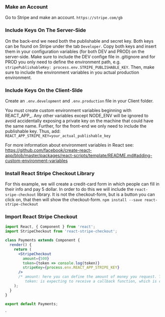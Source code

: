 ### Make an Account
Go to Stripe and make an account.
`https://stripe.com/gb`

### Include Keys On The Server-Side
On the back-end we need both the publishable and secret key. Both keys can be found on Stripe under the tab `Developer`. Copy both keys and insert them in your configuration variables (for both DEV and PROD) on the server-side. Make sure to include the DEV confige file in .gitignore and for PROD you only need to define the environment path, e.g. `stripePublishableKey: process.env.STRIPE_PUBLISHABLE_KEY`. Then, make sure to include the environment variables in you actual production environment.

### Include Keys On the Client-SIde
Create an `.env.development` and `.env.production` file in your Client folder. 

You must create custom environment variables beginning with REACT_APP_. Any other variables except NODE_ENV will be ignored to avoid accidentally exposing a private key on the machine that could have the same name. Further, for the front-end we only need to include the publishable key. Thus, add:
`REACT_APP_STRIPE_KEY=your_actual_publishable_key`

For more information about environment variables in React see: https://github.com/facebook/create-react-app/blob/master/packages/react-scripts/template/README.md#adding-custom-environment-variables

### Install React Stripe Checkout Library
For this example, we will create a credit-card form in which people can fill in their info and pay 5 dollar. In order to do this we will include the `react-sripe-checkout` library. It is not the checkout-form, but is a button you can click on, that then will show the checkout-form.
`npm install --save react-stripe-checkout`

### Import React Stripe Checkout
```jsx
import React, { Component } from 'react';
import StripeCheckout from 'react-stripe-checkout';

class Payments extends Component {
  render() {
    return (
      <StripeCheckout
        amount={500}
        token={token => console.log(token)}
        stripeKey={process.env.REACT_APP_STRIPE_KEY}
      />
      /* amount: here you can define the amount of money you request. The default is U.S. Dollars in cents
         token: is expecting to receive a callback function, which is called after we succesfully received an authorization token */
    );
  }
}

export default Payments;
```

`







